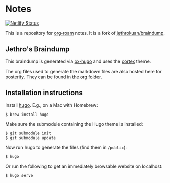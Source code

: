 # Notes

[![Netlify Status](https://api.netlify.com/api/v1/badges/0111b10b-7d79-4e36-bc92-38c7075da244/deploy-status)](https://app.netlify.com/sites/exploretoexploit-notes/deploys)

This is a repository for [org-roam](https://www.orgroam.com/) notes. It is a fork of [jethrokuan/braindump](https://github.com/jethrokuan/braindump/).

## Jethro's Braindump

This braindump is generated via [ox-hugo][ox-hugo] and uses the
[cortex][cortex] theme.

The org files used to generate the markdown files are also hosted here
for posterity. They can be found in [the org folder][org].

## Installation instructions

Install [hugo][hugo]. E.g., on a Mac with Homebrew:

    $ brew install hugo

Make sure the submodule containing the Hugo theme is installed:

    $ git submodule init
    $ git submodule update

Now run hugo to generate the files (find them in `/public`):

    $ hugo

Or run the following to get an immediately browsable website on localhost:

    $ hugo serve

[hugo]: https://gohugo.io/
[ox-hugo]: https://github.com/kaushalmodi/ox-hugo
[cortex]: https://github.com/jethrokuan/cortex
[org]: https://github.com/jethrokuan/braindump/tree/master/org
